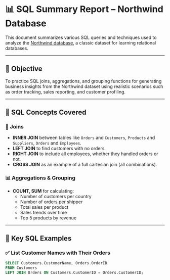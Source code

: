 # 📊 SQL Summary Report – Northwind Database

This document summarizes various SQL queries and techniques used to analyze the [Northwind database](https://github.com/Microsoft/sql-server-samples/tree/master/samples/databases/northwind-pubs), a classic dataset for learning relational databases.

---

## 📌 Objective

To practice SQL joins, aggregations, and grouping functions for generating business insights from the Northwind dataset using realistic scenarios such as order tracking, sales reporting, and customer profiling.

---

## 🧩 SQL Concepts Covered

### 🔗 Joins
- **INNER JOIN** between tables like `Orders` and `Customers`, `Products` and `Suppliers`, `Orders` and `Employees`.
- **LEFT JOIN** to find customers with no orders.
- **RIGHT JOIN** to include all employees, whether they handled orders or not.
- **CROSS JOIN** as an example of a full cartesian join (all combinations).

### 📊 Aggregations & Grouping
- **COUNT, SUM** for calculating:
  - Number of customers per country
  - Number of orders per shipper
  - Total sales per product
  - Sales trends over time
  - Top 5 products by revenue

---

## 🧮 Key SQL Examples

### ✅ List Customer Names with Their Orders
```sql
SELECT Customers.CustomerName, Orders.OrderID
FROM Customers
LEFT JOIN Orders ON Customers.CustomerID = Orders.CustomerID;
